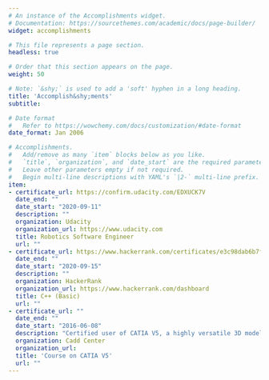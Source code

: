 ```yaml
---
# An instance of the Accomplishments widget.
# Documentation: https://sourcethemes.com/academic/docs/page-builder/
widget: accomplishments

# This file represents a page section.
headless: true

# Order that this section appears on the page.
weight: 50

# Note: `&shy;` is used to add a 'soft' hyphen in a long heading.
title: 'Accomplish&shy;ments'
subtitle:

# Date format
#   Refer to https://wowchemy.com/docs/customization/#date-format
date_format: Jan 2006

# Accomplishments.
#   Add/remove as many `item` blocks below as you like.
#   `title`, `organization`, and `date_start` are the required parameters.
#   Leave other parameters empty if not required.
#   Begin multi-line descriptions with YAML's `|2-` multi-line prefix.
item:
- certificate_url: https://confirm.udacity.com/EDXUCK7V
  date_end: ""
  date_start: "2020-09-11"
  description: ""
  organization: Udacity
  organization_url: https://www.udacity.com
  title: Robotics Software Engineer
  url: ""
- certificate_url: https://www.hackerrank.com/certificates/e3c98dab6b7f
  date_end: ""
  date_start: "2020-09-15"
  description: ""
  organization: HackerRank
  organization_url: https://www.hackerrank.com/dashboard
  title: C++ (Basic)
  url: ""
- certificate_url: ""
  date_end: ""
  date_start: "2016-06-08"
  description: "Certified user of CATIA V5, a highly versatile 3D modelling software"
  organization: Cadd Center
  organization_url: 
  title: 'Course on CATIA V5'
  url: ""
---
```

